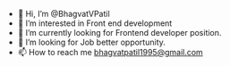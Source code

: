 - 👋 Hi, I’m @BhagvatVPatil
- 👀 I’m interested in Front end development
- 🌱 I’m currently looking for Frontend developer position.
- 💞️ I’m looking for Job better opportunity. 
- 📫 How to reach me bhagvatpatil1995@gmail.com


<!---
BhagvatVPatil/BhagvatVPatil is a ✨ special ✨ repository because its `README.md` (this file) appears on your GitHub profile.
You can click the Preview link to take a look at your changes.
--->

